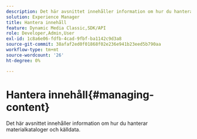 ```yaml
---
description: Det här avsnittet innehåller information om hur du hanterar materialkataloger och källdata.
solution: Experience Manager
title: Hantera innehåll
feature: Dynamic Media Classic,SDK/API
role: Developer,Admin,User
exl-id: 1c8a6e06-fdfb-4cad-9fbf-ba1142c9d3a8
source-git-commit: 38afaf2ed0f01868f02e236e941b23eed5b790aa
workflow-type: tm+mt
source-wordcount: '26'
ht-degree: 0%

---
```


# Hantera innehåll{#managing-content}

Det här avsnittet innehåller information om hur du hanterar materialkataloger och källdata.
